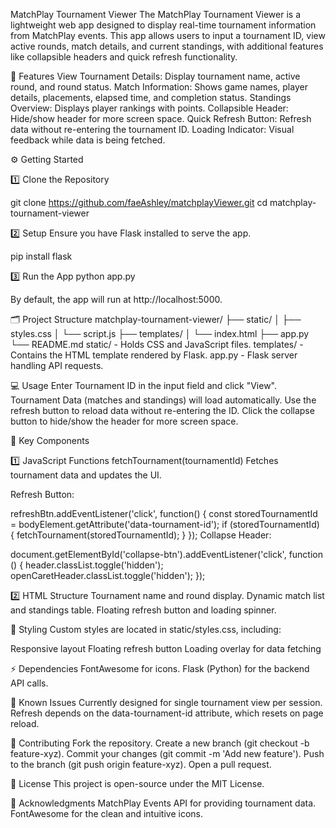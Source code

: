 MatchPlay Tournament Viewer
The MatchPlay Tournament Viewer is a lightweight web app designed to display real-time tournament information from MatchPlay events. This app allows users to input a tournament ID, view active rounds, match details, and current standings, with additional features like collapsible headers and quick refresh functionality.

🚀 Features
View Tournament Details: Display tournament name, active round, and round status.
Match Information: Shows game names, player details, placements, elapsed time, and completion status.
Standings Overview: Displays player rankings with points.
Collapsible Header: Hide/show header for more screen space.
Quick Refresh Button: Refresh data without re-entering the tournament ID.
Loading Indicator: Visual feedback while data is being fetched.

⚙️ Getting Started

1️⃣ Clone the Repository

git clone https://github.com/faeAshley/matchplayViewer.git
cd matchplay-tournament-viewer

2️⃣ Setup
Ensure you have Flask installed to serve the app.

pip install flask

3️⃣ Run the App
python app.py

By default, the app will run at http://localhost:5000.

🗂️ Project Structure
matchplay-tournament-viewer/
├── static/
│   ├── styles.css
│   └── script.js
├── templates/
│   └── index.html
├── app.py
└── README.md
static/ - Holds CSS and JavaScript files.
templates/ - Contains the HTML template rendered by Flask.
app.py - Flask server handling API requests.

💻 Usage
Enter Tournament ID in the input field and click "View".
Tournament Data (matches and standings) will load automatically.
Use the refresh button to reload data without re-entering the ID.
Click the collapse button to hide/show the header for more screen space.

🔑 Key Components

1️⃣ JavaScript Functions
fetchTournament(tournamentId)
Fetches tournament data and updates the UI.

Refresh Button:

refreshBtn.addEventListener('click', function() {
    const storedTournamentId = bodyElement.getAttribute('data-tournament-id');
    if (storedTournamentId) {
        fetchTournament(storedTournamentId);
    }
});
Collapse Header:

document.getElementById('collapse-btn').addEventListener('click', function () {
    header.classList.toggle('hidden');
    openCaretHeader.classList.toggle('hidden');
});

2️⃣ HTML Structure
Tournament name and round display.
Dynamic match list and standings table.
Floating refresh button and loading spinner.

🎨 Styling
Custom styles are located in static/styles.css, including:

Responsive layout
Floating refresh button
Loading overlay for data fetching

⚡ Dependencies
FontAwesome for icons.
Flask (Python) for the backend API calls.

🐞 Known Issues
Currently designed for single tournament view per session.
Refresh depends on the data-tournament-id attribute, which resets on page reload.

🤝 Contributing
Fork the repository.
Create a new branch (git checkout -b feature-xyz).
Commit your changes (git commit -m 'Add new feature').
Push to the branch (git push origin feature-xyz).
Open a pull request.

📄 License
This project is open-source under the MIT License.

🙌 Acknowledgments
MatchPlay Events API for providing tournament data.
FontAwesome for the clean and intuitive icons.
